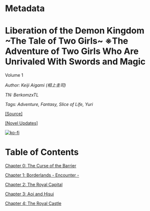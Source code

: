 # Metadata

# Liberation of the Demon Kingdom \~The Tale of Two Girls\~ ※The Adventure of Two Girls Who Are Unrivaled With Swords and Magic
  
Volume 1

_Author:_ _Keiji Aigami (相上圭司)_

_TN: BerkomzxTL_

_Tags: Adventure, Fantasy, Slice of Life, Yuri_

[\[Source\]](https://ncode.syosetu.com/n6348iq/)

[\[Novel Updates\]](https://www.novelupdates.com/series/liberation-of-the-demon-kingdom-the-tale-of-two-girls-%E2%80%BBthe-adventure-of-two-girls-who-are-unrivaled-with-swords-and-magic/)



[![ko-fi](https://ko-fi.com/img/githubbutton_sm.svg)](https://ko-fi.com/I2I117SQUE)



# Table of Contents

[Chapter 0: The Curse of the Barrier](./chapters/Section_0000.md)

[Chapter 1: Borderlands - Encounter -](./chapters/Section_0001.md)

[Chapter 2: The Royal Capital](./chapters/Section_0002.md)

[Chapter 3: Aoi and Hisui](./chapters/Section_0003.md)

[Chapter 4: The Royal Castle](./chapters/Section_0004.md)
